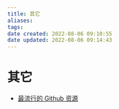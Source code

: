 ```yaml
---
title: 其它
aliases: 
tags: 
date created: 2022-08-06 09:10:55
date updated: 2022-08-06 09:14:43
---
```


# 其它

- [最流行的 Github 资源](https://www.cyanhall.com/cn/top/)
 
